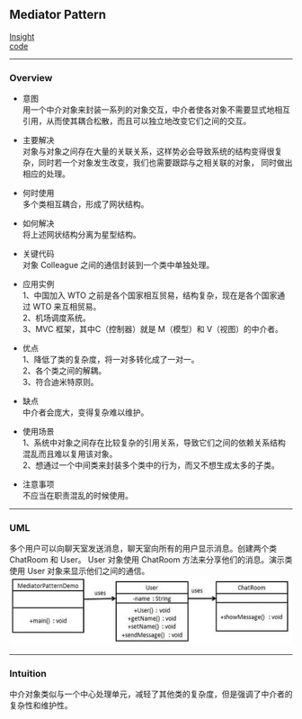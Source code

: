 ## Mediator Pattern
[Insight](https://www.runoob.com/design-pattern/mediator-pattern.html)  
[code](../../../Code/CS/DesignPatterns/MediatorPattern.py)

---
### Overview  
* 意图  
用一个中介对象来封装一系列的对象交互，中介者使各对象不需要显式地相互引用，从而使其耦合松散，而且可以独立地改变它们之间的交互。

* 主要解决  
对象与对象之间存在大量的关联关系，这样势必会导致系统的结构变得很复杂，同时若一个对象发生改变，我们也需要跟踪与之相关联的对象，
同时做出相应的处理。

* 何时使用  
多个类相互耦合，形成了网状结构。

* 如何解决  
将上述网状结构分离为星型结构。

* 关键代码  
对象 Colleague 之间的通信封装到一个类中单独处理。

* 应用实例  
1、中国加入 WTO 之前是各个国家相互贸易，结构复杂，现在是各个国家通过 WTO 来互相贸易。   
2、机场调度系统。   
3、MVC 框架，其中C（控制器）就是 M（模型）和 V（视图）的中介者。

* 优点  
1、降低了类的复杂度，将一对多转化成了一对一。   
2、各个类之间的解耦。   
3、符合迪米特原则。

* 缺点  
中介者会庞大，变得复杂难以维护。

* 使用场景  
1、系统中对象之间存在比较复杂的引用关系，导致它们之间的依赖关系结构混乱而且难以复用该对象。   
2、想通过一个中间类来封装多个类中的行为，而又不想生成太多的子类。

* 注意事项  
不应当在职责混乱的时候使用。

---
### UML  
多个用户可以向聊天室发送消息，聊天室向所有的用户显示消息。创建两个类 ChatRoom 和 User。
User 对象使用 ChatRoom 方法来分享他们的消息。演示类使用 User 对象来显示他们之间的通信。  
![](src/UML_0.png)  

---
### Intuition  
中介对象类似与一个中心处理单元，减轻了其他类的复杂度，但是强调了中介者的复杂性和维护性。